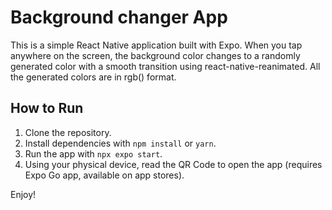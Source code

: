 # Background changer App

This is a simple React Native application built with Expo. 
When you tap anywhere on the screen, the background color changes to a randomly generated color with a smooth transition using react-native-reanimated.
All the generated colors are in rgb() format.

## How to Run
1. Clone the repository.
2. Install dependencies with `npm install` or `yarn`.
3. Run the app with `npx expo start`.
4. Using your physical device, read the QR Code to open the app (requires Expo Go app, available on app stores).

Enjoy!